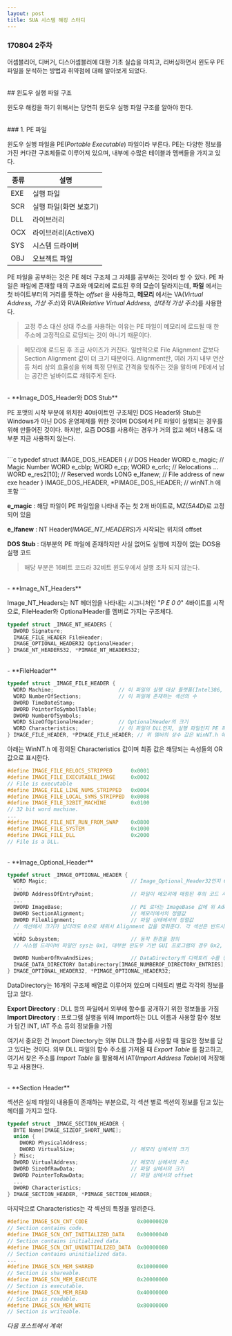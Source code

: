```yaml
---
layout: post
title: SUA 시스템 해킹 스터디
---
```


### 170804 2주차

어셈블리어, 디버거, 디스어셈블러에 대한 기초 실습을 마치고, 리버싱하면서 윈도우 PE 파일을 분석하는 방법과 취약점에 대해 알아보게 되었다.

<br>
## 윈도우 실행 파일 구조
<br>

윈도우 해킹을 하기 위해서는 당연히 윈도우 실행 파일 구조를 알아야 한다.

<br>
### 1. PE 파일
<br>

윈도우 실행 파일을 PE(*Portable Executable*) 파일이라 부른다. PE는 다양한 정보를 가진 커다란 구조체들로 이루어져 있으며, 내부에 수많은 테이블과 멤버들을 가지고 있다.

종류 | 설명
---- | ----
EXE | 실행 파일
SCR | 실행 파일(화면 보호기)
DLL | 라이브러리
OCX | 라이브러리(ActiveX)
SYS | 시스템 드라이버
OBJ | 오브젝트 파일

PE 파일을 공부하는 것은 PE 헤더 구조체 그 자체를 공부하는 것이라 할 수 있다. PE 파일은 파일에 존재할 때의 구조와 메모리에 로드된 후의 모습이 달라지는데, **파일** 에서는 첫 바이트부터의 거리를 뜻하는 *offset* 을 사용하고, **메모리** 에서는 VA(*Virtual Address, 가상 주소*)와 RVA(*Relative Virtual Address, 상대적 가상 주소*)를 사용한다.

> 고정 주소 대신 상대 주소를 사용하는 이유는 PE 파일이 메모리에 로드될 때 한 주소에 고정적으로 로딩되는 것이 아니기 때문이다.

> 메모리에 로드된 후 조금 사이즈가 커진다. 일반적으로 File Alignment 값보다 Section Alignment 값이 더 크기 때문이다. Alignment란, 여러 가지 내부 연산 등 처리 상의 효율성을 위해 특정 단위로 간격을 맞춰주는 것을 말하며 PE에서 남는 공간은 널바이트로 채워주게 된다.

<br>
- **Image_DOS_Header와 DOS Stub**
<br>

PE 포맷의 시작 부분에 위치한 40바이트인 구조체인 DOS Header와 Stub은 Windows가 아닌 DOS 운영체제를 위한 것이며 DOS에서 PE 파일이 실행되는 경우를 위해 만들어진 것이다. 하지만, 요즘 DOS를 사용하는 경우가 거의 없고 헤더 내용도 대부분 지금 사용하지 않는다.

<br>
```c
typedef struct IMAGE_DOS_HEADER {  // DOS Header
  WORD e_magic;                   // Magic Number
  WORD e_cblp;
  WORD e_cp;
  WORD e_crlc;                    // Relocations
  ...
  WORD e_res2[10];                // Reserved words
  LONG e_lfanew;                  // File address of new exe header
} IMAGE_DOS_HEADER, *PIMAGE_DOS_HEADER; // winNT.h 에 포함
```
<br>

**e_magic** : 해당 파일이 PE 파일임을 나타내 주는 첫 2개 바이트로, MZ(*5A4D*)로 고정되어 있음

**e_lfanew** : NT Header(*IMAGE_NT_HEADERS*)가 시작되는 위치의 offset

**DOS Stub** : 대부분의 PE 파일에 존재하지만 사실 없어도 실행에 지장이 없는 DOS용 실행 코드
> 해당 부분은 16비트 코드라 32비트 윈도우에서 실행 조차 되지 않는다.

<br>
- **Image_NT_Headers**
<br>

Image_NT_Headers는 NT 헤더임을 나타내는 시그니처인 "*P E 0 0*" 4바이트를 시작으로, FileHeader와 OptionalHeader를 멤버로 가지는 구조체다.

```c
typedef struct _IMAGE_NT_HEADERS {
  DWORD Signature;
  IMAGE_FILE_HEADER FileHeader;
  IMAGE_OPTIONAL_HEADER32 OptionalHeader;
} IMAGE_NT_HEADERS32, *PIMAGE_NT_HEADERS32;
```

<br>
  - **FileHeader**
<br>

```c
typedef struct _IMAGE_FILE_HEADER {
  WORD Machine;                     // 이 파일의 실행 대상 플랫폼(Intel386, Intel64, ARM 등)
  WORD NumberOfSections;            // 이 파일에 존재하는 섹션의 수
  DWORD TimeDateStamp;
  DWORD PointerToSymbolTable;
  DWORD NumberOfSymbols;
  WORD SizeOfOptionalHeader;        // OptionalHeader의 크기
  WORD Characteristics;             // 이 파일이 DLL인지, 실행 파일인지 PE 파일의 특성을 알려줌
} IMAGE_FILE_HEADER, *PIMAGE_FILE_HEADER; // 위 멤버의 상수 값은 WinNT.h 에 정의되어 있음
```

아래는 WinNT.h 에 정의된 Characteristics 값이며 최종 값은 해당되는 속성들의 OR 값으로 표시한다.

```c
#define IMAGE_FILE_RELOCS_STRIPPED      0x0001
#define IMAGE_FILE_EXECUTABLE_IMAGE     0x0002
// File is executable
#define IMAGE_FILE_LINE_NUMS_STRIPPED   0x0004
#define IMAGE_FILE_LOCAL_SYMS_STRIPPED  0x0008
#define IMAGE_FILE_32BIT_MACHINE        0x0100
// 32 bit word machine.
...
#define IMAGE_FILE_NET_RUN_FROM_SWAP    0x0800
#define IMAGE_FILE_SYSTEM               0x1000
#define IMAGE_FILE_DLL                  0x2000
// File is a DLL.
```

<br>
  - **Image_Optional_Header**
<br>

```c
typedef struct _IMAGE_OPTIONAL_HEADER {
  WORD Magic;                           // Image_Optional_Header32인지 64인지를 구분
  ...
  DWORD AddressOfEntryPoint;            // 파일이 메모리에 매핑된 후의 코드 시작 주소를 나타냄
  ...
  DWORD ImageBase;                      // PE 로더는 ImageBase 값에 위 AddressOfEntryPoint 값을 더해서 코드 시작 지점을 설정함
  DWORD SectionAlignment;               // 메모리에서의 정렬값
  DWORD FileAlignment;                  // 파일 상태에서의 정렬값
  // 섹션에서 크기가 남더라도 0으로 채워서 Alignment 값을 맞춰준다. 각 섹션은 반드시 Alignment의 배수여야만 함.
  ...
  WORD Subsystem;                       // 동작 환경을 정의
  // 시스템 드라이버 파일인 sys는 0x1, 대부분 윈도우 기반 GUI 프로그램의 경우 0x2, CLI 프로그램의 경우 0x3의 값을 가짐

  DWORD NumberOfRvaAndSizes;            // DataDirectory의 디렉토리 수를 정해줄 수 있음(일반적으로 16개의 디렉토리를 가짐)
  IMAGE_DATA_DIRECTORY DataDirectory[IMAGE_NUMBEROF_DIRECTORY_ENTRIES];
} IMAGE_OPTIONAL_HEADER32, *PIMAGE_OPTIONAL_HEADER32;
```

DataDirectory는 16개의 구조체 배열로 이루어져 있으며 디렉토리 별로 각각의 정보를 담고 있다.

**Export Directory** : DLL 등의 파일에서 외부에 함수를 공개하기 위한 정보들을 가짐<br>
**Import Directory** : 프로그램 실행을 위해 Import하는 DLL 이름과 사용할 함수 정보가 담긴 INT, IAT 주소 등의 정보들을 가짐

여기서 중요한 건 Import Directory는 외부 DLL과 함수를 사용할 때 필요한 정보를 담고 있다는 것이다. 외부 DLL 파일의 함수 주소를 가져올 때 *Export Table* 를 참고하고,
여기서 찾은 주소를 *Import Table* 을 활용해서 IAT(*Import Address Table*)에 저장해두고 사용한다.

<br>
- **Section Header**
<br>

섹션은 실제 파일의 내용들이 존재하는 부분으로, 각 섹션 별로 섹션의 정보를 담고 있는 헤더를 가지고 있다.

```c
typedef struct _IMAGE_SECTION_HEADER {
  BYTE Name[IMAGE_SIZEOF_SHORT_NAME];
  union {
    DWORD PhysicalAddress;
    DWORD VirtualSize;                  // 메모리 상에서의 크기
  } Misc;
  DWORD VirtualAddress;                 // 메모리 상에서의 주소
  DWORD SizeOfRawData;                  // 파일 상에서의 크기
  DWORD PointerToRawData;               // 파일 상에서의 offset
  ...
  DWORD Characteristics;
} IMAGE_SECTION_HEADER, *PIMAGE_SECTION_HEADER;
```

마지막으로 Characteristics는 각 섹션의 특징을 알려준다.

```c
#define IMAGE_SCN_CNT_CODE                0x00000020
// Section contains code.
#define IMAGE_SCN_CNT_INITIALIZED_DATA    0x00000040
// Section contains initialized data.
#define IMAGE_SCN_CNT_UNINITIALIZED_DATA  0x00000080
// Section contains uninitialized data.
...
#define IMAGE_SCN_MEM_SHARED              0x10000000
// Section is shareable.
#define IMAGE_SCN_MEM_EXECUTE             0x20000000
// Section is executable.
#define IMAGE_SCN_MEM_READ                0x40000000
// Section is readable.
#define IMAGE_SCN_MEM_WRITE               0x80000000
// Section is writeable.
```

*다음 포스트에서 계속!*

